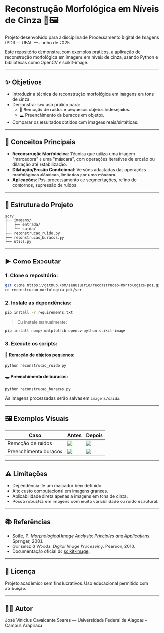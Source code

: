 # Reconstrução Morfológica em Níveis de Cinza 🧠🖼️

Projeto desenvolvido para a disciplina de Processamento Digital de Imagens (PDI) — UFAL — Junho de 2025.

Este repositório demonstra, com exemplos práticos, a aplicação de reconstrução morfológica em imagens em níveis de cinza, usando Python e bibliotecas como OpenCV e scikit-image.

---

## ✨ Objetivos

- Introduzir a técnica de reconstrução morfológica em imagens em tons de cinza.
- Demonstrar seu uso prático para:
  - 🧹 Remoção de ruídos e pequenos objetos indesejados.
  - 🕳️ Preenchimento de buracos em objetos.
- Comparar os resultados obtidos com imagens reais/sintéticas.

---

## 🧠 Conceitos Principais

- **Reconstrução Morfológica**: Técnica que utiliza uma imagem "marcadora" e uma "máscara", com operações iterativas de erosão ou dilatação até estabilização.
- **Dilatação/Erosão Condicional**: Versões adaptadas das operações morfológicas clássicas, limitadas por uma máscara.
- **Aplicações**: Pós-processamento de segmentações, refino de contornos, supressão de ruídos.

---

## 📁 Estrutura do Projeto

```
scr/
├── imagens/
│   ├── entrada/
│   └── saida/
├── reconstrucao_ruido.py
├── reconstrucao_buracos.py
└── utils.py
```

---

## ▶️ Como Executar

### 1. Clone o repositório:

```bash
git clone https://github.com/seuusuario/reconstrucao-morfologica-pdi.git
cd reconstrucao-morfologica-pdi/scr
```

### 2. Instale as dependências:

```bash
pip install -r requirements.txt
```

> Ou instale manualmente:
```bash
pip install numpy matplotlib opencv-python scikit-image
```

### 3. Execute os scripts:

#### 🧹 Remoção de objetos pequenos:
```bash
python reconstrucao_ruido.py
```

#### 🕳️ Preenchimento de buracos:
```bash
python reconstrucao_buracos.py
```

As imagens processadas serão salvas em `imagens/saida`.

---

## 🖼️ Exemplos Visuais

| Caso                  | Antes                          | Depois                         |
|-----------------------|--------------------------------|--------------------------------|
| Remoção de ruídos     | ![](imagens/entrada/ruido.png) | ![](imagens/saida/limpo.png)  |
| Preenchimento buracos | ![](imagens/entrada/buraco.png)| ![](imagens/saida/preenchido.png) |

---

## ⚠️ Limitações

- Dependência de um marcador bem definido.
- Alto custo computacional em imagens grandes.
- Aplicabilidade direta apenas a imagens em tons de cinza.
- Pouca robustez em imagens com muita variabilidade ou ruído estrutural.

---

## 📚 Referências

- Soille, P. *Morphological Image Analysis: Principles and Applications*. Springer, 2003.
- Gonzalez & Woods. *Digital Image Processing*. Pearson, 2018.
- Documentação oficial do [scikit-image](https://scikit-image.org/).

---

## 📌 Licença

Projeto acadêmico sem fins lucrativos. Uso educacional permitido com atribuição.

---

## 👨‍💻 Autor

José Vinicius Cavalcante Soares  — Universidade Federal de Alagoas – Campus Arapiraca
